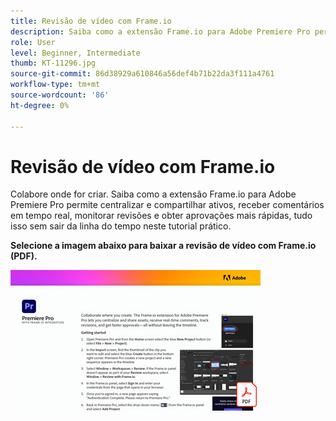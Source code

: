 ```yaml
---
title: Revisão de vídeo com Frame.io
description: Saiba como a extensão Frame.io para Adobe Premiere Pro permite centralizar e compartilhar ativos, receber comentários em tempo real, monitorar revisões e obter aprovações mais rápidas, tudo isso sem sair da linha do tempo
role: User
level: Beginner, Intermediate
thumb: KT-11296.jpg
source-git-commit: 86d38929a610846a56def4b71b22da3f111a4761
workflow-type: tm+mt
source-wordcount: '86'
ht-degree: 0%

---
```


# Revisão de vídeo com Frame.io

Colabore onde for criar. Saiba como a extensão Frame.io para Adobe Premiere Pro permite centralizar e compartilhar ativos, receber comentários em tempo real, monitorar revisões e obter aprovações mais rápidas, tudo isso sem sair da linha do tempo neste tutorial prático.

**Selecione a imagem abaixo para baixar a revisão de vídeo com Frame.io (PDF).**

[![Imagem do tutorial do Acrobat](assets/Videoreviewwithframe_400.jpg)](assets/Video-review-with-Frame.io.pdf)